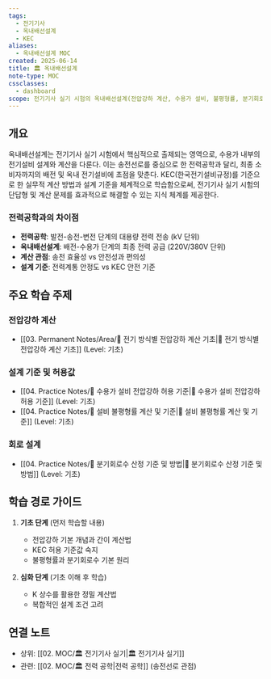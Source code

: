```yaml
---
tags:
  - 전기기사
  - 옥내배선설계
  - KEC
aliases:
  - 옥내배선설계 MOC
created: 2025-06-14
title: 🏛️ 옥내배선설계
note-type: MOC
cssclasses:
  - dashboard
scope: 전기기사 실기 시험의 옥내배선설계(전압강하 계산, 수용가 설비, 불평형률, 분기회로수) 관련 KEC 기반 지식 구조화
---
```


## 개요
옥내배선설계는 전기기사 실기 시험에서 핵심적으로 출제되는 영역으로, 수용가 내부의 전기설비 설계와 계산을 다룬다. 이는 송전선로를 중심으로 한 전력공학과 달리, 최종 소비자까지의 배전 및 옥내 전기설비에 초점을 맞춘다. KEC(한국전기설비규정)를 기준으로 한 실무적 계산 방법과 설계 기준을 체계적으로 학습함으로써, 전기기사 실기 시험의 단답형 및 계산 문제를 효과적으로 해결할 수 있는 지식 체계를 제공한다.

### 전력공학과의 차이점
- **전력공학**: 발전-송전-변전 단계의 대용량 전력 전송 (kV 단위)
- **옥내배선설계**: 배전-수용가 단계의 최종 전력 공급 (220V/380V 단위)
- **계산 관점**: 송전 효율성 vs 안전성과 편의성
- **설계 기준**: 전력계통 안정도 vs KEC 안전 기준

## 주요 학습 주제

### 전압강하 계산
- [[03. Permanent Notes/Area/📝 전기 방식별 전압강하 계산 기초|📝 전기 방식별 전압강하 계산 기초]] (Level: 기초)

### 설계 기준 및 허용값
- [[04. Practice Notes/📝 수용가 설비 전압강하 허용 기준|📝 수용가 설비 전압강하 허용 기준]] (Level: 기초)
- [[04. Practice Notes/📝 설비 불평형률 계산 및 기준|📝 설비 불평형률 계산 및 기준]] (Level: 기초)

### 회로 설계
- [[04. Practice Notes/📝 분기회로수 산정 기준 및 방법|📝 분기회로수 산정 기준 및 방법]] (Level: 기초)

## 학습 경로 가이드

1. **기초 단계** (먼저 학습할 내용)
   - 전압강하 기본 개념과 간이 계산법
   - KEC 허용 기준값 숙지
   - 불평형률과 분기회로수 기본 원리

2. **심화 단계** (기초 이해 후 학습)
   - K 상수를 활용한 정밀 계산법
   - 복합적인 설계 조건 고려

## 연결 노트
- 상위: [[02. MOC/🏛️ 전기기사 실기|🏛️ 전기기사 실기]]
- 관련: [[02. MOC/🏛️ 전력 공학|전력 공학]] (송전선로 관점) 